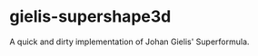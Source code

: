 gielis-supershape3d
===================

A quick and dirty implementation of Johan Gielis' Superformula.

